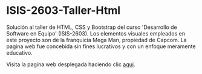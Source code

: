 # ISIS-2603-Taller-Html
Solución al taller de HTML, CSS y Bootstrap del curso 'Desarrollo de Software en Equipo' (ISIS-2603). Los elementos visuales empleados en este proyecto son de la franquicia Mega Man, propiedad de Capcom. La pagina web fue concebida sin fines lucrativos y con un enfoque meramente educativo.

Visita la pagina web desplegada haciendo clic [aqui](https://ddi4z.github.io/ISIS-2603-Taller-Html/).
